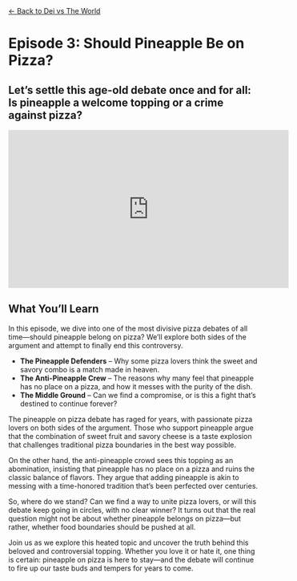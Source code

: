<div class="container mt-5 mx-8">
  <!-- Back Button -->
  <a href="/dei-vs-world" class="btn btn-secondary mb-4">← Back to Dei vs The World</a>

  <!-- Title Section -->
  <div class="text-center mb-5">
    <h1 class="display-4">Episode 3: Should Pineapple Be on Pizza?</h1>
    <h2 class="text-muted">Let’s settle this age-old debate once and for all: Is pineapple a welcome topping or a crime against pizza?</h2>
  </div>

  <!-- Video Section -->
  <div class="text-center mb-5">
    <div class="ratio ratio-16x9">
      <iframe width="560" height="315" src="https://www.youtube.com/embed/xyz" title="YouTube video player" frameborder="0" allow="accelerometer; autoplay; clipboard-write; encrypted-media; gyroscope; picture-in-picture; web-share" referrerpolicy="strict-origin-when-cross-origin" allowfullscreen></iframe>
    </div>
  </div>

  <!-- Episode Content -->
  <div class="ep-content mb-3">
    <h2>What You’ll Learn</h2>
    <p>In this episode, we dive into one of the most divisive pizza debates of all time—should pineapple belong on pizza? We’ll explore both sides of the argument and attempt to finally end this controversy.</p>
    <ul class="list-group">
      <li class="list-group-item"><strong>The Pineapple Defenders</strong> – Why some pizza lovers think the sweet and savory combo is a match made in heaven.</li>
      <li class="list-group-item"><strong>The Anti-Pineapple Crew</strong> – The reasons why many feel that pineapple has no place on a pizza, and how it messes with the purity of the dish.</li>
      <li class="list-group-item"><strong>The Middle Ground</strong> – Can we find a compromise, or is this a fight that’s destined to continue forever?</li>
    </ul>
  </div>

  <!-- Additional Content -->
  <div class="row">
    <div>
      <p>The pineapple on pizza debate has raged for years, with passionate pizza lovers on both sides of the argument. Those who support pineapple argue that the combination of sweet fruit and savory cheese is a taste explosion that challenges traditional pizza boundaries in the best way possible.</p>
    </div>
    <div>
      <p>On the other hand, the anti-pineapple crowd sees this topping as an abomination, insisting that pineapple has no place on a pizza and ruins the classic balance of flavors. They argue that adding pineapple is akin to messing with a time-honored tradition that’s been perfected over centuries.</p>
    </div>
    <div>
      <p>So, where do we stand? Can we find a way to unite pizza lovers, or will this debate keep going in circles, with no clear winner? It turns out that the real question might not be about whether pineapple belongs on pizza—but rather, whether food boundaries should be pushed at all.</p>
    </div>
    <div>
      <p>Join us as we explore this heated topic and uncover the truth behind this beloved and controversial topping. Whether you love it or hate it, one thing is certain: pineapple on pizza is here to stay—and the debate will continue to fire up our taste buds and tempers for years to come.</p>
    </div>
  </div>
</div>
